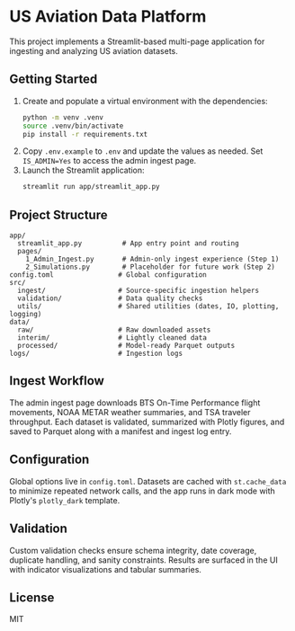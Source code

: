 # US Aviation Data Platform

This project implements a Streamlit-based multi-page application for ingesting and analyzing US aviation datasets.

## Getting Started

1. Create and populate a virtual environment with the dependencies:
   ```bash
   python -m venv .venv
   source .venv/bin/activate
   pip install -r requirements.txt
   ```
2. Copy `.env.example` to `.env` and update the values as needed. Set `IS_ADMIN=Yes` to access the admin ingest page.
3. Launch the Streamlit application:
   ```bash
   streamlit run app/streamlit_app.py
   ```

## Project Structure

```
app/
  streamlit_app.py          # App entry point and routing
  pages/
    1_Admin_Ingest.py       # Admin-only ingest experience (Step 1)
    2_Simulations.py        # Placeholder for future work (Step 2)
config.toml                # Global configuration
src/
  ingest/                  # Source-specific ingestion helpers
  validation/              # Data quality checks
  utils/                   # Shared utilities (dates, IO, plotting, logging)
data/
  raw/                     # Raw downloaded assets
  interim/                 # Lightly cleaned data
  processed/               # Model-ready Parquet outputs
logs/                      # Ingestion logs
```

## Ingest Workflow

The admin ingest page downloads BTS On-Time Performance flight movements, NOAA METAR weather summaries, and TSA traveler throughput. Each dataset is validated, summarized with Plotly figures, and saved to Parquet along with a manifest and ingest log entry.

## Configuration

Global options live in `config.toml`. Datasets are cached with `st.cache_data` to minimize repeated network calls, and the app runs in dark mode with Plotly's `plotly_dark` template.

## Validation

Custom validation checks ensure schema integrity, date coverage, duplicate handling, and sanity constraints. Results are surfaced in the UI with indicator visualizations and tabular summaries.

## License

MIT
